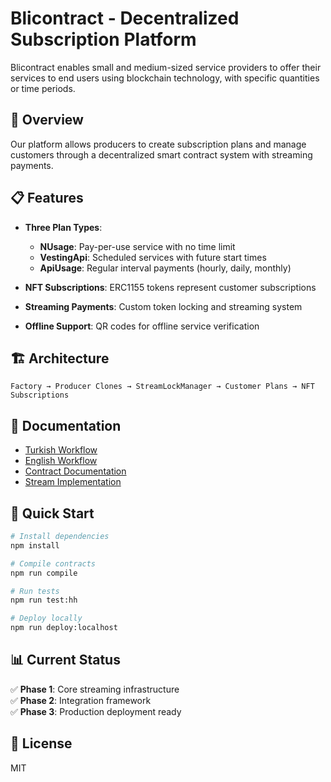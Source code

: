 # Blicontract - Decentralized Subscription Platform

Blicontract enables small and medium-sized service providers to offer their services to end users using blockchain technology, with specific quantities or time periods.

## 🎯 Overview

Our platform allows producers to create subscription plans and manage customers through a decentralized smart contract system with streaming payments.

## 📋 Features

- **Three Plan Types**: 
  - **NUsage**: Pay-per-use service with no time limit
  - **VestingApi**: Scheduled services with future start times
  - **ApiUsage**: Regular interval payments (hourly, daily, monthly)

- **NFT Subscriptions**: ERC1155 tokens represent customer subscriptions
- **Streaming Payments**: Custom token locking and streaming system
- **Offline Support**: QR codes for offline service verification

## 🏗️ Architecture

```
Factory → Producer Clones → StreamLockManager → Customer Plans → NFT Subscriptions
```

## 📖 Documentation

- [Turkish Workflow](doc/akis.md)
- [English Workflow](doc/workflow.md)
- [Contract Documentation](doc/contract/)
- [Stream Implementation](STREAM_IMPLEMENTATION.md)

## 🚀 Quick Start

```bash
# Install dependencies
npm install

# Compile contracts
npm run compile

# Run tests
npm run test:hh

# Deploy locally
npm run deploy:localhost
```

## 📊 Current Status

✅ **Phase 1**: Core streaming infrastructure  
✅ **Phase 2**: Integration framework  
✅ **Phase 3**: Production deployment ready

## 📄 License

MIT

